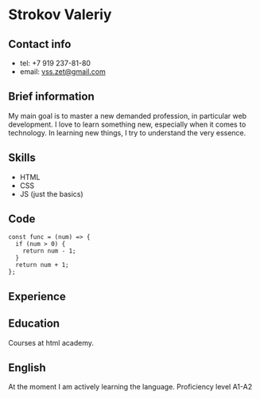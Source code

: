 # Strokov Valeriy

## Contact info

- tel: +7 919 237-81-80
- email: vss.zet@gmail.com

## Brief information

My main goal is to master a new demanded profession, in particular web development. I love to learn something new, especially when it comes to technology. In learning new things, I try to understand the very essence.

## Skills

- HTML
- CSS
- JS (just the basics)

## Code

```
const func = (num) => {
  if (num > 0) {
    return num - 1;
  }
  return num + 1;
};
```

## Experience

## Education

Courses at html academy.

## English

At the moment I am actively learning the language. Proficiency level A1-A2
